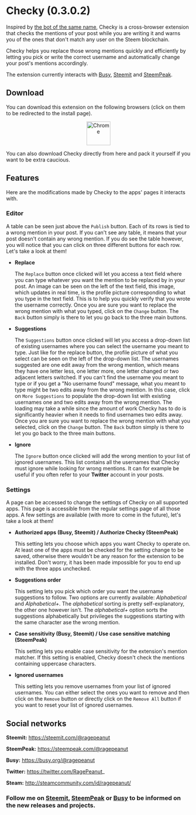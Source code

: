 # Checky (0.3.0.2)
Inspired by [the bot of the same name](https://github.com/RagePeanut/checky), Checky is a cross-browser extension that checks the mentions of your post while you are writing it and warns you of the ones that don't match any user on the Steem blockchain.

Checky helps you replace those wrong mentions quickly and efficiently by letting you pick or write the correct username and automatically change your post's mentions accordingly.

The extension currently interacts with [Busy](https://busy.org/), [Steemit](https://steemit.com/) and [SteemPeak](https://steempeak.com/).

## Download
You can download this extension on the following browsers (click on them to be redirected to the install page).

<p align="center">
  <a href="https://chrome.google.com/webstore/detail/checky-steem-mention-chec/eibflgbddjhgnopgnbpnmgdanljpejdj">
    <img src="https://www.google.com/chrome/static/images/chrome-logo.svg" alt="Chrome" height="65px">
  </a>
</p>

You can also download Checky directly from here and pack it yourself if you want to be extra caucious.

## Features
Here are the modifications made by Checky to the apps' pages it interacts with.

### Editor
A table can be seen just above the `Publish` button. Each of its rows is tied to a wrong mention in your post. If you can't see any table, it means that your post doesn't contain any wrong mention. If you do see the table however, you will notice that you can click on three different buttons for each row. Let's take a look at them!
* **Replace**

  The `Replace` button once clicked will let you access a text field where you can type whatever you want the mention to be replaced by in your post. An image can be seen on the left of the text field, this image, which updates in real time, is the profile picture corresponding to what you type in the text field. This is to help you quickly verify that you wrote the username correctly. Once you are sure you want to replace the wrong mention with what you typed, click on the `Change` button. The `Back` button simply is there to let you go back to the three main buttons.
* **Suggestions**

  The `Suggestions` button once clicked will let you access a drop-down list of existing usernames where you can select the username you meant to type. Just like for the replace button, the profile picture of what you select can be seen on the left of the drop-down list. The usernames suggested are one edit away from the wrong mention, which means they have one letter less, one letter more, one letter changed or two adjacent letters switched. If you can't find the username you meant to type or if you get a "No username found" message, what you meant to type might be two edits away from the wrong mention. In this case, click on `More Suggestions` to populate the drop-down list with existing usernames one and two edits away from the wrong mention. The loading may take a while since the amount of work Checky has to do is significantly heavier when it needs to find usernames two edits away. Once you are sure you want to replace the wrong mention with what you selected, click on the `Change` button. The `Back` button simply is there to let you go back to the three main buttons.
* **Ignore**

  The `Ignore` button once clicked will add the wrong mention to your list of ignored usernames. This list contains all the usernames that Checky must ignore while looking for wrong mentions. It can for example be useful if you often refer to your **Twitter** account in your posts.

### Settings
A page can be accessed to change the settings of Checky on all supported apps. This page is accessible from the regular settings page of all those apps. A few settings are available (with more to come in the future), let's take a look at them!
* **Authorized apps (Busy, Steemit) / Authorize Checky (SteemPeak)**

  This setting lets you choose which apps you want Checky to operate on. At least one of the apps must be checked for the setting change to be saved, otherwise there wouldn't be any reason for the extension to be installed. Don't worry, it has been made impossible for you to end up with the three apps unchecked.
* **Suggestions order**

  This setting lets you pick which order you want the username suggestions to follow. Two options are currently available: *Alphabetical* and *Alphabetical+*. The *alphabetical* sorting is pretty self-explanatory, the other one however isn't. The *alphabetical+* option sorts the suggestions alphabetically but privileges the suggestions starting with the same character ase the wrong mention.
* **Case sensitivity (Busy, Steemit) / Use case sensitive matching (SteemPeak)**

  This setting lets you enable case sensitivity for the extension's mention matcher. If this setting is enabled, Checky doesn't check the mentions containing uppercase characters.
* **Ignored usernames**

  This setting lets you remove usernames from your list of ignored usernames. You can either select the ones you want to remove and then click on the `Remove` button or directly click on the `Remove All` button if you want to reset your list of ignored usernames.

## Social networks
**Steemit:** https://steemit.com/@ragepeanut

**SteemPeak:** https://steempeak.com/@ragepeanut

**Busy:** https://busy.org/@ragepeanut

**Twitter:** https://twitter.com/RagePeanut_

**Steam:** http://steamcommunity.com/id/ragepeanut/


### Follow me on [Steemit](https://steemit.com/@ragepeanut), [SteemPeak](https://steempeak.com/@ragepeanut) or [Busy](https://busy.org/@ragepeanut) to be informed on the new releases and projects.